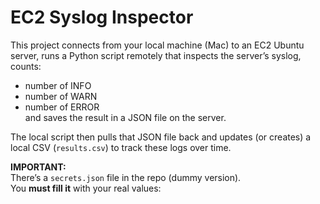 # EC2 Syslog Inspector

This project connects from your local machine (Mac) to an EC2 Ubuntu server, runs a Python script remotely that inspects the server’s syslog, counts:
- number of INFO
- number of WARN
- number of ERROR  
and saves the result in a JSON file on the server.

The local script then pulls that JSON file back and updates (or creates) a local CSV (`results.csv`) to track these logs over time.

**IMPORTANT:**  
There’s a `secrets.json` file in the repo (dummy version).  
You **must fill it** with your real values: